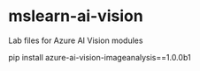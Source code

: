 # mslearn-ai-vision
Lab files for Azure AI Vision modules

pip install azure-ai-vision-imageanalysis==1.0.0b1
